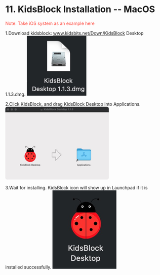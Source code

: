 # 11. KidsBlock Installation -- MacOS
<span style="color: rgb(255, 76, 65);">Note: Take iOS system as an example here</span>

1.Download kidsblock: www.kidsbits.net/Down/KidsBlock Desktop 1.1.3.dmg.
![Img](media/img-20230302102209.png)

2.Click KidsBlock, and  drag KidsBlock Desktop into Applications. 
![Img](media/img-20230302102213.png)

3.Wait for installing. KidsBlock icon will show up in Launchpad if it is installed successfully.
![Img](media/img-20230302102218.png)

